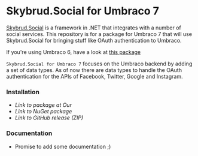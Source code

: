 Skybrud.Social for Umbraco 7
============================
[Skybrud.Social](https://github.com/abjerner/Skybrud.Social) is a framework in .NET that integrates with a number of social services. This repository is for a package for Umbraco 7 that will use Skybrud.Social for bringing stuff like OAuth authentication to Umbraco.

If you're using Umbraco 6, have a look at [this package](https://github.com/abjerner/Skybrud.Social-for-Umbraco)

`Skybrud.Social for Umbraco 7` focuses on the Umbraco backend by adding a set of data types. As of now there are data types to handle the OAuth authentication for the APIs of Facebook, Twitter, Google and Instagram.

### Installation

- *Link to package at Our*
- *Link to NuGet package*
- *Link to GitHub release (ZIP)*

### Documentation

- Promise to add some documentation ;)
